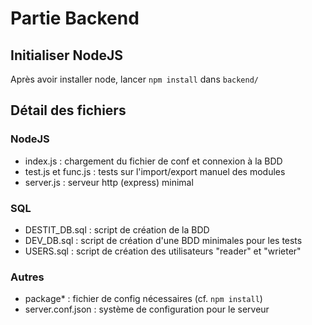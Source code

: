 # Partie Backend

## Initialiser NodeJS

Après avoir installer node, lancer `npm install` dans `backend/`

## Détail des fichiers

### NodeJS

- index.js : chargement du fichier de conf et connexion à la BDD
- test.js et func.js : tests sur l'import/export manuel des modules
- server.js : serveur http (express) minimal

### SQL

- DESTIT_DB.sql : script de création de la BDD
- DEV_DB.sql : script de création d'une BDD minimales pour les tests
- USERS.sql : script de création des utilisateurs "reader" et "wrieter"

### Autres

- package* : fichier de config nécessaires (cf. `npm install`)
- server.conf.json : système de configuration pour le serveur
